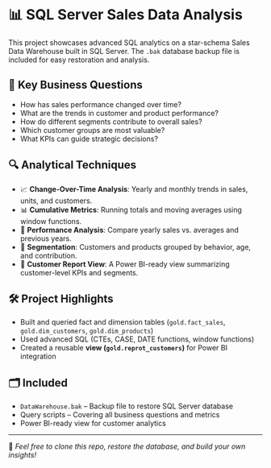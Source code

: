 # 📊 SQL Server Sales Data Analysis

This project showcases advanced SQL analytics on a star-schema Sales Data Warehouse built in SQL Server. The `.bak` database backup file is included for easy restoration and analysis.

## 🧠 Key Business Questions

- How has sales performance changed over time?
- What are the trends in customer and product performance?
- How do different segments contribute to overall sales?
- Which customer groups are most valuable?
- What KPIs can guide strategic decisions?

## 🔍 Analytical Techniques

- 📈 **Change-Over-Time Analysis**: Yearly and monthly trends in sales, units, and customers.
- 📊 **Cumulative Metrics**: Running totals and moving averages using window functions.
- 🚦 **Performance Analysis**: Compare yearly sales vs. averages and previous years.
- 🧩 **Segmentation**: Customers and products grouped by behavior, age, and contribution.
- 🧾 **Customer Report View**: A Power BI-ready view summarizing customer-level KPIs and segments.

## 🛠️ Project Highlights

- Built and queried fact and dimension tables (`gold.fact_sales`, `gold.dim_customers`, `gold.dim_products`)
- Used advanced SQL (CTEs, CASE, DATE functions, window functions)
- Created a reusable **view (`gold.reprot_customers`)** for Power BI integration

## 🗂️ Included

- `DataWarehouse.bak` – Backup file to restore SQL Server database
- Query scripts – Covering all business questions and metrics
- Power BI-ready view for customer analytics

---

🔗 *Feel free to clone this repo, restore the database, and build your own insights!*
